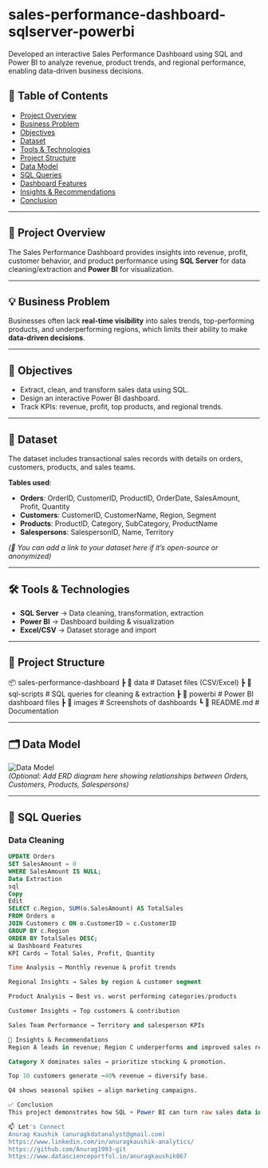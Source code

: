 # sales-performance-dashboard-sqlserver-powerbi

Developed an interactive Sales Performance Dashboard using SQL and Power BI to analyze revenue, product trends, and regional performance, enabling data-driven business decisions.

## 📑 Table of Contents
- [Project Overview](#-project-overview)  
- [Business Problem](#-business-problem)  
- [Objectives](#-objectives)  
- [Dataset](#-dataset)  
- [Tools & Technologies](#-tools--technologies)  
- [Project Structure](#-project-structure)  
- [Data Model](#-data-model)  
- [SQL Queries](#-sql-queries)  
- [Dashboard Features](#-dashboard-features)  
- [Insights & Recommendations](#-insights--recommendations)  
- [Conclusion](#-conclusion)  

---

## 📝 Project Overview
The Sales Performance Dashboard provides insights into revenue, profit, customer behavior, and product performance using **SQL Server** for data cleaning/extraction and **Power BI** for visualization.  

---

## 💡 Business Problem
Businesses often lack **real-time visibility** into sales trends, top-performing products, and underperforming regions, which limits their ability to make **data-driven decisions**.  

---

## 🎯 Objectives
- Extract, clean, and transform sales data using SQL.  
- Design an interactive Power BI dashboard.  
- Track KPIs: revenue, profit, top products, and regional trends.  

---

## 📂 Dataset
The dataset includes transactional sales records with details on orders, customers, products, and sales teams.  

**Tables used**:  
- **Orders**: OrderID, CustomerID, ProductID, OrderDate, SalesAmount, Profit, Quantity  
- **Customers**: CustomerID, CustomerName, Region, Segment  
- **Products**: ProductID, Category, SubCategory, ProductName  
- **Salespersons**: SalespersonID, Name, Territory  

*(📌 You can add a link to your dataset here if it’s open-source or anonymized)*  

---

## 🛠️ Tools & Technologies
- **SQL Server** → Data cleaning, transformation, extraction  
- **Power BI** → Dashboard building & visualization  
- **Excel/CSV** → Dataset storage and import  

---

## 📂 Project Structure
📦 sales-performance-dashboard
┣ 📂 data # Dataset files (CSV/Excel)
┣ 📂 sql-scripts # SQL queries for cleaning & extraction
┣ 📂 powerbi # Power BI dashboard files
┣ 📂 images # Screenshots of dashboards
┗ 📜 README.md # Documentation

---

## 🗂️ Data Model
![Data Model](images/data_model.png)  
*(Optional: Add ERD diagram here showing relationships between Orders, Customers, Products, Salespersons)*  

---

## 🧹 SQL Queries

### Data Cleaning
```sql
UPDATE Orders
SET SalesAmount = 0
WHERE SalesAmount IS NULL;
Data Extraction
sql
Copy
Edit
SELECT c.Region, SUM(o.SalesAmount) AS TotalSales
FROM Orders o
JOIN Customers c ON o.CustomerID = c.CustomerID
GROUP BY c.Region
ORDER BY TotalSales DESC;
📊 Dashboard Features
KPI Cards → Total Sales, Profit, Quantity

Time Analysis → Monthly revenue & profit trends

Regional Insights → Sales by region & customer segment

Product Analysis → Best vs. worst performing categories/products

Customer Insights → Top customers & contribution

Sales Team Performance → Territory and salesperson KPIs

🔎 Insights & Recommendations
Region A leads in revenue; Region C underperforms and improved sales reporting speed by 40%.

Category X dominates sales → prioritize stocking & promotion.

Top 10 customers generate ~40% revenue → diversify base.

Q4 shows seasonal spikes → align marketing campaigns.

✅ Conclusion
This project demonstrates how SQL + Power BI can turn raw sales data into actionable insights, empowering businesses to make smarter, data-driven decisions.

📫 Let's Connect
Anurag Kaushik (anuragkdatanalyst@gmail.com)
https://www.linkedin.com/in/anuragkaushik-analytics/
https://github.com/Anurag1993-git
https://www.datascienceportfol.io/anuragkaushik867

























